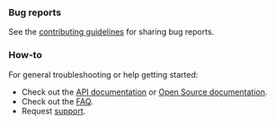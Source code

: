 ### Bug reports

See the [contributing guidelines](CONTRIBUTING.md) for sharing bug reports.

### How-to

For general troubleshooting or help getting started:

- Check out the [API documentation](https://developer.abnamro.com/) or [Open Source documentation](https://github.com/ABNAMRO).
- Check out the [FAQ](https://developer.abnamro.com/FAQ).
- Request [support](https://developer.abnamro.com/support).
